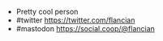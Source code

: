 - Pretty cool person
- #twitter https://twitter.com/flancian
- #mastodon https://social.coop/@flancian